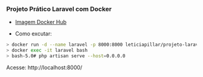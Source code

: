 ### Projeto Prático Laravel com Docker

- [Imagem Docker Hub](https://hub.docker.com/r/leticiapillar/projeto-laravel)

- Como excutar:
```bash
> docker run -d --name laravel -p 8000:8000 leticiapillar/projeto-laravel
> docker exec -it laravel bash
> bash-5.0# php artisan serve --host=0.0.0.0
```
Acesse: http://localhost:8000/